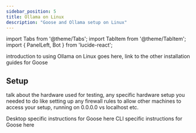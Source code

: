 ```yaml
---
sidebar_position: 5
title: Ollama on Linux
description: "Goose and Ollama setup on Linux"
---
```


import Tabs from '@theme/Tabs';
import TabItem from '@theme/TabItem';
import { PanelLeft, Bot } from 'lucide-react';


introduction to using Ollama on Linux goes here, link to the other installation guides for Goose


## Setup

talk about the hardware used for testing, any specific hardware setup you needed to do like setting up any firewall rules to allow other machines to access your setup, running on 0.0.0.0 vs localhost etc.


<Tabs groupId="interface">
  <TabItem value="ui" label="Goose Desktop" default>
    Desktop specific instructions for Goose here
  </TabItem>

  <TabItem value="cli" label="Goose CLI">
    CLI specific instructions for Goose here
  </TabItem>
</Tabs>
